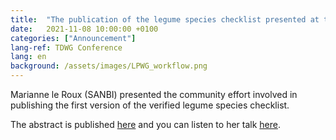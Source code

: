 ```yaml
---
title:  "The publication of the legume species checklist presented at the TDWG conference in October 2021."
date:   2021-11-08 10:00:00 +0100
categories: ["Announcement"]
lang-ref: TDWG Conference
lang: en
background: /assets/images/LPWG_workflow.png
---
```


Marianne le Roux (SANBI) presented the community effort involved in publishing the first version of the verified legume species checklist. 

The abstract is published [here](https://biss.pensoft.net/article/75377/) and you can listen to her talk [here](https://espacevideo.umontreal.ca/Watch/d3X9Bck5).

